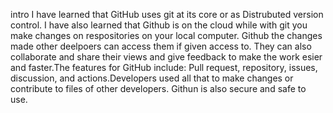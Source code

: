 intro
I have learned that GitHub uses git at its core or as Distrubuted version control. I have also learned that Github is on the cloud while with git you make changes on respositories on your local computer.
Github the changes made other deelpoers can access them if given access to. They can also collaborate and share their views and give feedback to make the work esier and faster.The features for GitHub include: Pull request, repository, issues, discussion, and actions.Developers used all that to make changes or contribute to files of other developers. Githun is also secure and safe to use.
